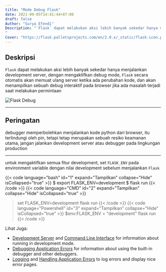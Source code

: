 ```yaml
---
title: "Mode Debug Flask"
date: 2021-09-05T14:41:44+07:00
draft: false
Author: "Surya Efendi"
Description: "`Flask` dapat melakukan aksi lebih banyak sekedar hanya menjalankan development server, dengan mengaktifkan debug mode, `Flask` secara otomatis akan memuat ulang server ketika ada perubahan kode, dan akan menampilkan sebuah debug interaktif pada browser jika ada masalah terjadi saat melakukan permintaan
"
Cover: "https://flask.palletsprojects.com/en/2.0.x/_static/flask-icon.png"
---
```


## Deskripsi

`Flask` dapat melakukan aksi lebih banyak sekedar hanya menjalankan development server, dengan mengaktifkan debug mode, `Flask` secara otomatis akan memuat ulang server ketika ada perubahan kode, dan akan menampilkan sebuah debug interaktif pada browser jika ada masalah terjadi saat melakukan permintaan

![Flask Debug](https://flask.palletsprojects.com/en/2.0.x/_images/debugger.png)

---

## Peringatan

debugger memperbolehkan menjalankan kode python dari browser, itu terlindungi oleh pin, tetapi tetap merupakan sebuah resiko keamanan utama, jangan jalankan development server atau debugger pada lingkungan production

---

untuk mengaktifkan semua fitur development, set `FLASK_ENV` pada environment variable dengan nilai development sebelum menjalankan `Flask`

{{< code language="bash" id="1" expand="Tampilkan" collapse="Hide" isCollapsed="true" >}}
$ export FLASK_ENV=development
$ flask run
{{< /code >}}
{{< code language="CMD" id="2" expand="Tampilkan" collapse="Hide" isCollapsed="true" >}}
> set FLASK_ENV=development
> flask run
{{< /code >}}
{{< code language="Powershell" id="3" expand="Tampilkan" collapse="Hide" isCollapsed="true" >}}
> $env:FLASK_ENV = "development"
> flask run
{{< /code >}}

Lihat Juga:

- [Development Server](https://flask.palletsprojects.com/en/2.0.x/server/) and [Command Line Interface](https://flask.palletsprojects.com/en/2.0.x/cli/) for information about running in development mode.
- [Debugging Application Errors](https://flask.palletsprojects.com/en/2.0.x/debugging/) for information about using the built-in debugger and other debuggers.
- [Logging](https://flask.palletsprojects.com/en/2.0.x/logging/) and [Handling Application Errors](https://flask.palletsprojects.com/en/2.0.x/errorhandling/) to log errors and display nice error pages.
